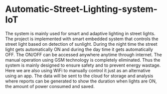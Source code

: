 # Automatic-Street-Lighting-system-IoT
The system is mainly used for smart and adaptive lighting in street lights. The project is implemented with smart embedded system that controls the street light based on detection of sunlight. During the night time the street light gets automatically ON and during the day time it gets automatically OFF. The ON/OFF can be accessed anywhere anytime through internet. The manual operation using GSM technology is completely eliminated. Thus the system is mainly designed to ensure safety and to prevent energy wastage. Here we are also using WiFi to manually control it just as an alternative using an app. The data will be sent to the cloud for storage and analysis where reports can be generated to show the duration when lights are ON, the amount of power consumed and saved.

